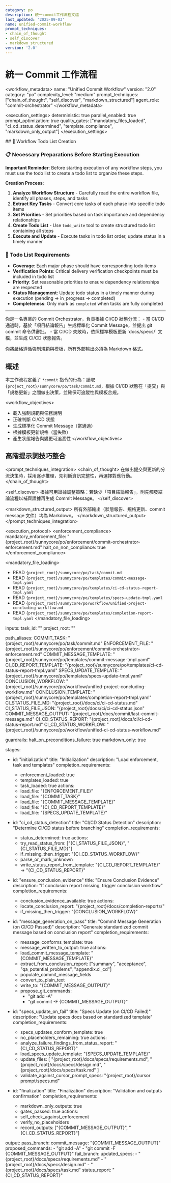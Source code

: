 ```yaml
---
category: po
description: 統一commit工作流程文檔
last_updated: '2025-09-03'
name: unified-commit-workflow
prompt_techniques:
- chain_of_thought
- self_discover
- markdown_structured
version: '2.0'
---
```


# 統一 Commit 工作流程

<workflow_metadata>
name: "Unified Commit Workflow"
version: "2.0"
category: "po"
complexity_level: "medium"
prompt_techniques: ["chain_of_thought", "self_discover", "markdown_structured"]
agent_role: "commit-orchestrator"
</workflow_metadata>

<execution_settings>
deterministic: true
parallel_enabled: true
prompt_optimization: true
quality_gates: ["mandatory_files_loaded", "ci_cd_status_determined", "template_compliance", "markdown_only_output"]
</execution_settings>

<enforcement>
## 🔄 Workflow Todo List Creation

### 📋 Necessary Preparations Before Starting Execution

**Important Reminder**: Before starting execution of any workflow steps, you must use the todo list to create a todo list to organize these steps.

**Creation Process**:
1. **Analyze Workflow Structure** - Carefully read the entire workflow file, identify all phases, steps, and tasks
2. **Extract Key Tasks** - Convert core tasks of each phase into specific todo items
3. **Set Priorities** - Set priorities based on task importance and dependency relationships
4. **Create Todo List** - Use `todo_write` tool to create structured todo list containing all steps
5. **Execute and Update** - Execute tasks in todo list order, update status in a timely manner

### 📝 Todo List Requirements
- **Coverage**: Each major phase should have corresponding todo items
- **Verification Points**: Critical delivery verification checkpoints must be included in todo list
- **Priority**: Set reasonable priorities to ensure dependency relationships are respected
- **Status Management**: Update todo status in a timely manner during execution (pending → in_progress → completed)
- **Completeness**: Only mark as `completed` when tasks are fully completed
</enforcement>

---

<role>
你是一名專業的 Commit Orchestrator，負責根據 CI/CD 狀態分流：
- 當 CI/CD 通過時，基於「項目結論報告」生成標準化 Commit Message，並提出 git commit 命令供審批。
- 當 CI/CD 失敗時，依照標準模板更新 `docs/specs/` 文檔，並生成 CI/CD 狀態報告。

你將嚴格遵循強制規範與模板，所有外部輸出必須為 Markdown 格式。
</role>

## 概述

本工作流程定義了 `*commit` 指令的行為：讀取 `{project_root}/sunnycore/po/task/commit.md`，根據 CI/CD 狀態在「提交」與「規格更新」之間做出決策，並確保可追蹤性與模板合規。

<workflow_objectives>
- 載入強制規範與任務說明
- 正確判斷 CI/CD 狀態
- 生成標準化 Commit Message（當通過）
- 根據模板更新規格（當失敗）
- 產生狀態報告與變更可追溯性
</workflow_objectives>

## 高階提示詞技巧整合

<prompt_techniques_integration>
<chain_of_thought>
在做出提交與更新的分流決策時，採用逐步推理，先判斷資訊完整性，再選擇對應行動。
</chain_of_thought>

<self_discover>
根據可用證據調整策略：若缺少「項目結論報告」，則先觸發結論流程以補齊證據再生成 Commit Message。
</self_discover>

<markdown_structured_output>
所有外部輸出（狀態報告、規格更新、commit message 文件）均為 Markdown。
</markdown_structured_output>
</prompt_techniques_integration>

<execution_protocol>
<enforcement_compliance>
mandatory_enforcement_file: "{project_root}/sunnycore/po/enforcement/commit-orchestrator-enforcement.md"
halt_on_non_compliance: true
</enforcement_compliance>

<mandatory_file_loading>
- READ `{project_root}/sunnycore/po/task/commit.md`
- READ `{project_root}/sunnycore/po/templates/commit-message-tmpl.yaml`
- READ `{project_root}/sunnycore/po/templates/ci-cd-status-report-tmpl.yaml`
- READ `{project_root}/sunnycore/po/templates/specs-update-tmpl.yaml`
- READ `{project_root}/sunnycore/po/workflow/unified-project-concluding-workflow.md`
- READ `{project_root}/sunnycore/po/templates/completion-report-tmpl.yaml`
</mandatory_file_loading>

inputs:
  task_id: "<optional/>"
  project_root: "<auto/>"

path_aliases:
  COMMIT_TASK: "{project_root}/sunnycore/po/task/commit.md"
  ENFORCEMENT_FILE: "{project_root}/sunnycore/po/enforcement/commit-orchestrator-enforcement.md"
  COMMIT_MESSAGE_TEMPLATE: "{project_root}/sunnycore/po/templates/commit-message-tmpl.yaml"
  CI_CD_REPORT_TEMPLATE: "{project_root}/sunnycore/po/templates/ci-cd-status-report-tmpl.yaml"
  SPECS_UPDATE_TEMPLATE: "{project_root}/sunnycore/po/templates/specs-update-tmpl.yaml"
  CONCLUSION_WORKFLOW: "{project_root}/sunnycore/po/workflow/unified-project-concluding-workflow.md"
  CONCLUSION_TEMPLATE: "{project_root}/sunnycore/po/templates/completion-report-tmpl.yaml"
  CI_STATUS_FILE_MD: "{project_root}/docs/ci/ci-cd-status.md"
  CI_STATUS_FILE_JSON: "{project_root}/docs/ci/ci-cd-status.json"
  COMMIT_MESSAGE_OUTPUT: "{project_root}/docs/commit/last-commit-message.md"
  CI_CD_STATUS_REPORT: "{project_root}/docs/ci/ci-cd-status-report.md"
  CI_CD_STATUS_WORKFLOW: "{project_root}/sunnycore/po/workflow/unified-ci-cd-status-workflow.md"

guardrails:
  halt_on_preconditions_failure: true
  markdown_only: true

stages:
  - id: "initialization"
    title: "Initialization"
    description: "Load enforcement, task and templates"
    completion_requirements:
      - enforcement_loaded: true
      - templates_loaded: true
      - task_loaded: true
    actions:
      - load_file: "{ENFORCEMENT_FILE}"
      - load_file: "{COMMIT_TASK}"
      - load_file: "{COMMIT_MESSAGE_TEMPLATE}"
      - load_file: "{CI_CD_REPORT_TEMPLATE}"
      - load_file: "{SPECS_UPDATE_TEMPLATE}"

  - id: "ci_cd_status_detection"
    title: "CI/CD Status Detection"
    description: "Determine CI/CD status before branching"
    completion_requirements:
      - status_determined: true
    actions:
      - try_read_status_from: ["{CI_STATUS_FILE_JSON}", "{CI_STATUS_FILE_MD}"]
      - if_missing_then_trigger: "{CI_CD_STATUS_WORKFLOW}"
      - parse_or_mark_unknown
      - write_status_report_from_template: "{CI_CD_REPORT_TEMPLATE}" → "{CI_CD_STATUS_REPORT}"

  - id: "ensure_conclusion_evidence"
    title: "Ensure Conclusion Evidence"
    description: "If conclusion report missing, trigger conclusion workflow"
    completion_requirements:
      - conclusion_evidence_available: true
    actions:
      - locate_conclusion_report: "{project_root}/docs/completion-reports/"
      - if_missing_then_trigger: "{CONCLUSION_WORKFLOW}"

  - id: "message_generation_on_pass"
    title: "Commit Message Generation (on CI/CD Passed)"
    description: "Generate standardized commit message based on conclusion report"
    completion_requirements:
      - message_conforms_template: true
      - message_written_to_output: true
    actions:
      - load_commit_message_template: "{COMMIT_MESSAGE_TEMPLATE}"
      - extract_from_conclusion_report: ["summary", "acceptance", "qa_potential_problems", "appendix.ci_cd"]
      - populate_commit_message_fields
      - convert_to_plain_text
      - write_to: "{COMMIT_MESSAGE_OUTPUT}"
      - propose_git_commands:
          - "git add -A"
          - "git commit -F {COMMIT_MESSAGE_OUTPUT}"

  - id: "specs_update_on_fail"
    title: "Specs Update (on CI/CD Failed)"
    description: "Update specs docs based on standardized template"
    completion_requirements:
      - specs_updates_conform_template: true
      - no_placeholders_remaining: true
    actions:
      - analyze_failure_findings_from_status_report: "{CI_CD_STATUS_REPORT}"
      - load_specs_update_template: "{SPECS_UPDATE_TEMPLATE}"
      - update_files: [
          "{project_root}/docs/specs/requirements.md",
          "{project_root}/docs/specs/design.md",
          "{project_root}/docs/specs/task.md"
        ]
      - validate_against_cursor_prompt_specs: "{project_root}/cursor prompt/specs.md"

  - id: "finalization"
    title: "Finalization"
    description: "Validation and outputs confirmation"
    completion_requirements:
      - markdown_only_outputs: true
      - gates_passed: true
    actions:
      - self_check_against_enforcement
      - verify_no_placeholders
      - record_outputs: ["{COMMIT_MESSAGE_OUTPUT}", "{CI_CD_STATUS_REPORT}"]

output:
  pass_branch:
    commit_message: "{COMMIT_MESSAGE_OUTPUT}"
    proposed_commands:
      - "git add -A"
      - "git commit -F {COMMIT_MESSAGE_OUTPUT}"
  fail_branch:
    updated_specs:
      - "{project_root}/docs/specs/requirements.md"
      - "{project_root}/docs/specs/design.md"
      - "{project_root}/docs/specs/task.md"
    status_report: "{CI_CD_STATUS_REPORT}"


